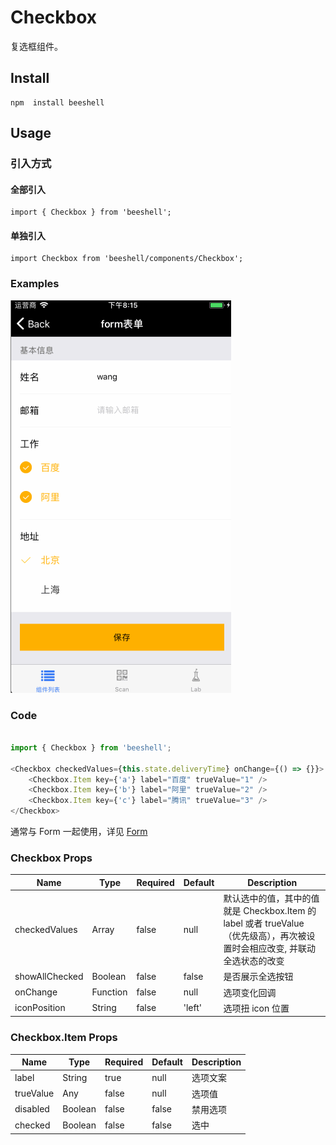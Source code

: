 # Checkbox
复选框组件。

## Install

```
npm  install beeshell
```

## Usage

### 引入方式
#### 全部引入
```
import { Checkbox } from 'beeshell';
```

#### 单独引入
```
import Checkbox from 'beeshell/components/Checkbox';
```

### Examples
![image](../images/Form/1.gif)


### Code

```js

import { Checkbox } from 'beeshell';

<Checkbox checkedValues={this.state.deliveryTime} onChange={() => {}}>
    <Checkbox.Item key={'a'} label="百度" trueValue="1" />
    <Checkbox.Item key={'b'} label="阿里" trueValue="2" />
    <Checkbox.Item key={'c'} label="腾讯" trueValue="3" />
</Checkbox>
```

通常与 Form 一起使用，详见 [Form](./Form.md)

### Checkbox Props

| Name | Type | Required | Default | Description |
| ---- | ---- | ---- | ---- | ---- |
| checkedValues | Array | false | null | 默认选中的值，其中的值就是 Checkbox.Item 的 label 或者 trueValue（优先级高），再次被设置时会相应改变, 并联动全选状态的改变 |
| showAllChecked | Boolean | false | false | 是否展示全选按钮 |
| onChange | Function | false | null | 选项变化回调 |
| iconPosition | String | false | 'left' | 选项扭 icon 位置 |

### Checkbox.Item Props
| Name | Type | Required | Default | Description |
| ---- | ---- | ---- | ---- | ---- |
| label | String | true | null | 选项文案 |
| trueValue | Any | false | null | 选项值 |
| disabled | Boolean | false | false | 禁用选项 |
| checked | Boolean | false | false | 选中 |
